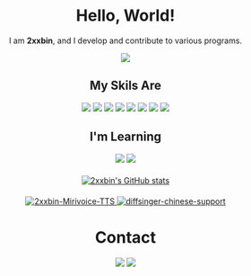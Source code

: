 <!--
**2xxbin/2xxbin** is a ✨ _special_ ✨ repository because its `README.md` (this file) appears on your GitHub profile.

Here are some ideas to get you started:

- 🔭 I’m currently working on ...
- 🌱 I’m currently learning ...
- 👯 I’m looking to collaborate on ...
- 🤔 I’m looking for help with ...
- 💬 Ask me about ...
- 📫 How to reach me: ...
- 😄 Pronouns: ...
- ⚡ Fun fact: ...
-->


<div align="center">
  <h1>Hello, World!</h1>
  <p>I am <b>2xxbin</b>, and I develop and contribute to various programs.</p>
</div>

<div align="center">
  <a href="https://hits.seeyoufarm.com"><img src="https://hits.seeyoufarm.com/api/count/incr/badge.svg?url=https%3A%2F%2Fgithub.com%2F2xxbin&count_bg=%2399AEE1&title_bg=%23555555&icon=&icon_color=%23E7E7E7&title=Today+Visiter&edge_flat=false"/></a>
</div>

<div align="center" style="margin-top: 20px;">
  <h2>My Skils Are</h2>
  <div>
    <img src="https://img.shields.io/badge/typescript-a?style=for-the-badge&logo=typescript&logoColor=ffffff&color=007acc">
    <img src="https://img.shields.io/badge/javascript-a?style=for-the-badge&logo=javascript&logoColor=323330&color=F0DB4F">
    <img src="https://img.shields.io/badge/vue-a?style=for-the-badge&logo=vuedotjs&logoColor=ffffff&color=41B883">
    <img src="https://img.shields.io/badge/html5-%23E34F26.svg?style=for-the-badge&logo=html5&logoColor=white"/>
    <img src="https://img.shields.io/badge/python-3670A0?style=for-the-badge&logo=python&logoColor=ffdd54"/>
    <img src="https://img.shields.io/badge/express-a?style=for-the-badge&logo=express&logoColor=000000&color=F0DB4F">
    <img src="https://img.shields.io/badge/react-a?style=for-the-badge&logo=react&logoColor=ffffff&color=61DBFB">
    <img src="https://img.shields.io/badge/svelte-a?style=for-the-badge&logo=svelte&logoColor=ffffff&color=aa1e1e">
  </div>
</div>

<div align="center" style="margin-top: 20px;">
  <h2>I'm Learning</h2>
  <div>
    <img src="https://img.shields.io/badge/c%23-a?style=for-the-badge&logo=c&logoColor=ffffff&color=685ae6">
    <img src="https://img.shields.io/badge/flutter-a?style=for-the-badge&logo=flutter&logoColor=ffffff&color=aacffa">
  </div>
</div>

<div align="center" style="margin-top: 20px;">
  <a href="https://github.com/anuraghazra/github-readme-stats">
    <img src="https://github-readme-stats.vercel.app/api?username=2xxbin&show_icons=true&theme=radical" alt="2xxbin's GitHub stats"/>
  </a>
</div>

<div align="center" style="margin-top: 20px;">
  <a href="https://github.com/anuraghazra/github-readme-stats">
    <img src="https://github-readme-stats.vercel.app/api/pin/?username=2xxbin&repo=2xbin-Mirivoice-TTS" alt="2xxbin-Mirivoice-TTS"/>
  </a>
  <a href="https://github.com/anuraghazra/github-readme-stats">
    <img src="https://github-readme-stats.vercel.app/api/pin/?username=2xxbin&repo=diffsinger-chinese-support" alt="diffsinger-chinese-support"/>
  </a>
</div>


<div align="center" style="margin-top: 20px;">
  <h1>Contact</h1>
  <div>
    <img src="https://img.shields.io/badge/E--Mail-a?style=flat&logo=mailboxdotorg&logoColor=f7f7f7&color=%236a5fcf">
    <img src="https://img.shields.io/badge/X_(Twitter)-a?style=flat&logo=x&logoColor=ffffff&color=000000">
  <div>
</div>